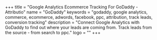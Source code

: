 +++
title = "Google Analytics Ecommerce Tracking For GoDaddy - Attributio"
name = "GoDaddy"
keywords = "godaddy, google analytics, commerce, ecommerce, adwords, facebook, ppc, attribution, track leads, conversion tracking"
description = "Connect Google Analytics with GoDaddy to find out where your leads are coming from. Track leads from the source - from search to ppc."
logo = ""
+++
